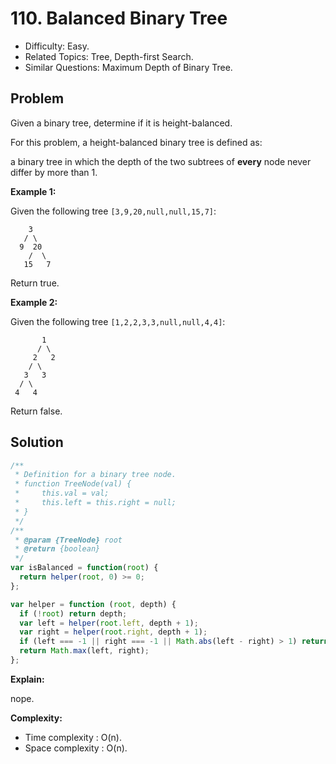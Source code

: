 # 110. Balanced Binary Tree

- Difficulty: Easy.
- Related Topics: Tree, Depth-first Search.
- Similar Questions: Maximum Depth of Binary Tree.

## Problem

Given a binary tree, determine if it is height-balanced.

For this problem, a height-balanced binary tree is defined as:

a binary tree in which the depth of the two subtrees of **every** node never differ by more than 1.


**Example 1:**

Given the following tree ```[3,9,20,null,null,15,7]```:

```
    3
   / \
  9  20
    /  \
   15   7
```

Return true.

**Example 2:**

Given the following tree ```[1,2,2,3,3,null,null,4,4]```:

```
       1
      / \
     2   2
    / \
   3   3
  / \
 4   4
```

Return false.


## Solution

```javascript
/**
 * Definition for a binary tree node.
 * function TreeNode(val) {
 *     this.val = val;
 *     this.left = this.right = null;
 * }
 */
/**
 * @param {TreeNode} root
 * @return {boolean}
 */
var isBalanced = function(root) {
  return helper(root, 0) >= 0;
};

var helper = function (root, depth) {
  if (!root) return depth;
  var left = helper(root.left, depth + 1);
  var right = helper(root.right, depth + 1);
  if (left === -1 || right === -1 || Math.abs(left - right) > 1) return -1;
  return Math.max(left, right);
};
```

**Explain:**

nope.

**Complexity:**

* Time complexity : O(n).
* Space complexity : O(n).

